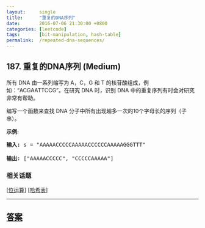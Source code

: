 ```yaml
---
layout:     single
title:      "重复的DNA序列"
date:       2016-07-06 21:30:00 +0800
categories: [leetcode]
tags:       [bit-manipulation, hash-table]
permalink:  /repeated-dna-sequences/
---
```


## 187. 重复的DNA序列 (Medium)

<p>所有 DNA 由一系列缩写为 A，C，G 和 T 的核苷酸组成，例如：&ldquo;ACGAATTCCG&rdquo;。在研究 DNA 时，识别 DNA 中的重复序列有时会对研究非常有帮助。</p>

<p>编写一个函数来查找 DNA 分子中所有出现超多一次的10个字母长的序列（子串）。</p>

<p><strong>示例:</strong></p>

<pre><strong>输入:</strong> s = &quot;AAAAACCCCCAAAAACCCCCCAAAAAGGGTTT&quot;

<strong>输出:</strong> [&quot;AAAAACCCCC&quot;, &quot;CCCCCAAAAA&quot;]</pre>

### 相关话题
  [[位运算](https://github.com/openset/leetcode/tree/master/tag/bit-manipulation/README.md)]
  [[哈希表](https://github.com/openset/leetcode/tree/master/tag/hash-table/README.md)]

---

## [答案](https://github.com/openset/leetcode/tree/master/problems/repeated-dna-sequences)
